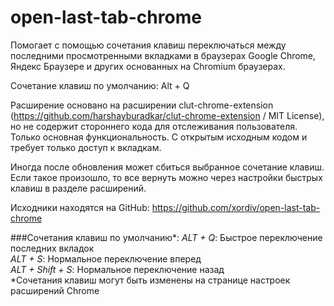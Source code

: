 # open-last-tab-chrome

Помогает с помощью сочетания клавиш переключаться между последними просмотренными вкладками
в браузерах Google Chrome, Яндекс Браузере и других основанных на Chromium браузерах. 

Сочетание клавиш по умолчанию: Alt + Q

Расширение основано на расширении clut-chrome-extension 
(https://github.com/harshayburadkar/clut-chrome-extension / MIT License),
но не содержит стороннего кода для отслеживания пользователя. Только основная функциональность. 
С открытым исходным кодом и требует только доступ к вкладкам.

Иногда после обновления может сбиться выбранное сочетание клавиш.
Если такое произошло, то все вернуть можно через настройки быстрых клавиш в разделе расширений.

Исходники находятся на GitHub: 
https://github.com/xordiv/open-last-tab-chrome

###Сочетания клавиш по умолчанию*: 
*ALT + Q*: Быстрое переключение последних вкладок\
*ALT + S*: Нормальное переключение вперед\
*ALT + Shift + S*: Нормальное переключение назад\
*Сочетания клавиш могут быть изменены на странице настроек расширений Chrome
